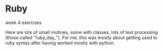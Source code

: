 # Ruby
week 4 exercises

Here are lots of small routines, some with classes, lots of text processing (those called "ruby_day_"). For me, this was mostly about getting used to ruby syntax after having worked mostly with python.

